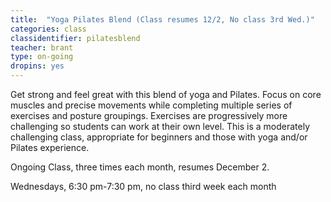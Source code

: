 ```yaml
---
title:  "Yoga Pilates Blend (Class resumes 12/2, No class 3rd Wed.)"
categories: class
classidentifier: pilatesblend
teacher: brant
type: on-going
dropins: yes
---
```

Get strong and feel great with this blend of yoga and Pilates. Focus on core muscles and precise movements while completing multiple series of exercises and posture groupings. Exercises are progressively more challenging so students can work at their own level. This is a moderately challenging class, appropriate for beginners and those with yoga and/or Pilates experience.

Ongoing Class, three times each month, resumes December 2.

Wednesdays, 6:30 pm-7:30 pm, no class third week each month
